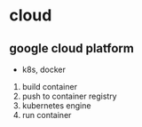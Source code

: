 # cloud

## google cloud platform
* k8s, docker

1. build container
2. push to container registry
3. kubernetes engine
4. run container